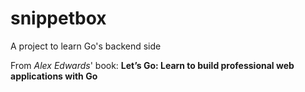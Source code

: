 # snippetbox
A project to learn Go's backend side

From _Alex Edwards_' book: **Let’s Go: Learn to build professional web applications with Go**

